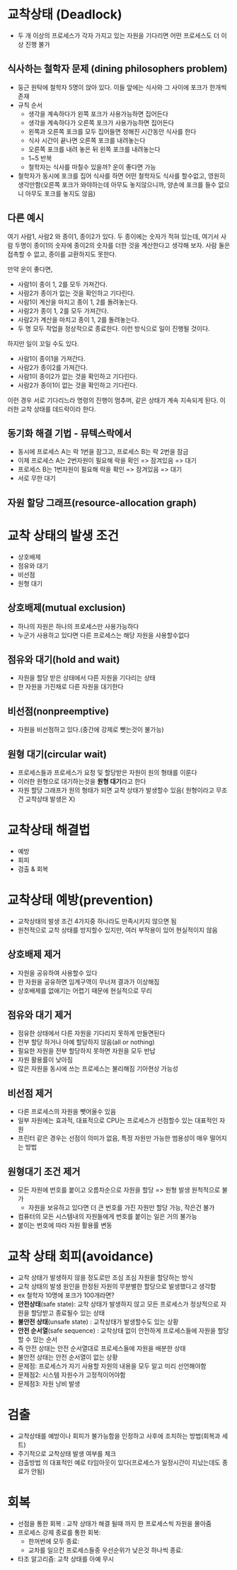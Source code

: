 # 교착상태 (Deadlock)

- 두 개 이상의 프로세스가 각자 가지고 있는 자원을 기다리면 어떤 프로세스도 더 이상 진행 불가

## 식사하는 철학자 문제 (dining philosophers problem)

- 둥근 원탁에 철학자 5명이 앉아 있다. 이들 앞에는 식사와 그 사이에 포크가 한개씩 존재
- 규칙 순서
  - 생각을 계속하다가 왼쪽 포크가 사용가능하면 집어든다
  - 생각을 계속하다가 오른쪽 포크가 사용가능하면 집어든다
  - 왼쪽과 오른쪽 포크를 모두 집어들면 정해진 시간동안 식사를 한다
  - 식사 시간이 끝나면 오른쪽 포크를 내려놓는다
  - 오른쪽 포크를 내려 놓은 뒤 왼쪽 포크를 내려놓는다
  - 1~5 반복
  - 철학자는 식사를 마칠수 있을까? 운이 좋다면 가능
- 철학자가 동시에 포크를 집어 식사를 하면 어떤 철학자도 식사를 할수없고, 영원히 생각만함(오른쪽 포크가 와야하는데 아무도 놓지않으니까, 양손에 포크를 들수 없으니 아무도 포크를 놓지도 않음)

## 다른 예시

여기 사람1, 사람2 와 종이1, 종이2가 있다. 두 종이에는 숫자가 적혀 있는데, 여기서 사람 두명이 종이1의 숫자에 종이2의 숫자를 더한 것을 계산한다고 생각해 보자. 사람 둘은 접촉할 수 없고, 종이를 교환하지도 못한다.

만약 운이 좋다면,

- 사람1이 종이 1, 2를 모두 가져간다.
- 사람2가 종이가 없는 것을 확인하고 기다린다.
- 사람1이 계산을 마치고 종이 1, 2를 돌려놓는다.
- 사람2가 종이 1, 2를 모두 가져간다.
- 사람2가 계산을 마치고 종이 1, 2를 돌려놓는다.
- 두 명 모두 작업을 정상적으로 종료한다.
  이런 방식으로 일이 진행될 것이다.

하지만 일이 꼬일 수도 있다.

- 사람1이 종이1을 가져간다.
- 사람2가 종이2를 가져간다.
- 사람1이 종이2가 없는 것을 확인하고 기다린다.
- 사람2가 종이1이 없는 것을 확인하고 기다린다.

이런 경우 서로 기다리느라 명령의 진행이 멈추머, 같은 상태가 계속 지속되게 된다. 이러한 교착 상태를 데드락이라 한다.

## 동기화 해결 기법 - 뮤텍스락에서

- 동시에 프로세스 A는 락 1번을 잠그고, 프로세스 B는 락 2번을 잠금
- 이제 프로세스 A는 2번자원이 필요해 락을 확인 => 잠겨있음 => 대기
- 프로세스 B는 1번자원이 필요해 락을 확인 => 잠겨있음 => 대기
- 서로 무한 대기

## 자원 할당 그래프(resource-allocation graph)

# 교착 상태의 발생 조건

- 상호배제
- 점유와 대기
- 비선점
- 원형 대기

## 상호배제(mutual exclusion)

- 하나의 자원은 하나의 프로세스만 사용가능하다
- 누군가 사용하고 있다면 다른 프로세스는 해당 자원을 사용할수없다

## 점유와 대기(hold and wait)

- 자원을 할당 받은 상태에서 다른 자원을 기다리는 상태
- 한 자원을 가진채로 다른 자원을 대기한다

## 비선점(nonpreemptive)

- 자원을 비선점하고 있다.(중간에 강제로 뺏는것이 불가능)

## 원형 대기(circular wait)

- 프로세스들과 프로세스가 요청 및 할당받은 자원이 원의 형태를 이룬다
- 이러한 원형으로 대기하는것을 **원형 대기**라고 한다
- 자원 할당 그래프가 원의 형태가 되면 교착 상태가 발생할수 있음( 원형이라고 무조건 교착상태 발생은 X)

# 교착상태 해결법

- 예방
- 회피
- 검출 & 회복

# 교착상태 예방(prevention)

- 교착상태의 발생 조건 4가지중 하나라도 만족시키지 않으면 됨
- 원천적으로 교착 상태를 방지할수 있지만, 여러 부작용이 있어 현실적이지 않음

## 상호배제 제거

- 자원을 공유하여 사용할수 있다
- 한 자원을 공유하면 임계구역이 무너져 결과가 이상해짐
- 상호배제를 없애기는 어렵기 때문에 현실적으로 무리

## 점유와 대기 제거

- 점유한 상태에서 다른 자원을 기다리지 못하게 만들면된다
- 전부 할당 하거나 아예 할당하지 않음(all or nothing)
- 필요한 자원을 전부 할당하지 못하면 자원을 모두 반납
- 자원 활용률이 낮아짐
- 많은 자원을 동시에 쓰는 프로세스는 불리해짐 기아현상 가능성

## 비선점 제거

- 다른 프로세스의 자원을 뺏어올수 있음
- 일부 자원에는 효과적, 대표적으로 CPU는 프로세스가 선점할수 있는 대표적인 자원
- 프린터 같은 경우는 선점이 의미가 없음, 특정 자원만 가능한 범용성이 매우 떨어지는 방법

## 원형대기 조건 제거

- 모든 자원에 번호를 붙이고 오름차순으로 자원을 할당 => 원형 발생 원척적으로 불가
  - 자원을 보유하고 있다면 더 큰 번호를 가진 자원만 할당 가능, 작은건 불가
- 컴퓨터의 모든 시스템내의 자원들에게 번호를 붙이는 일은 거의 불가능
- 붙이는 번호에 따라 자원 활용률 변동

# 교착 상태 회피(avoidance)

- 교착 상태가 발생하지 않을 정도로만 조심 조심 자원을 할당하는 방식
- 교착 상태의 발생 원인을 한정된 자원의 무분별한 할당으로 발생했다고 생각함
- ex 철학자 10명에 포크가 100개라면?
- **안전상태**(safe state): 교착 상태가 발생하지 않고 모든 프로세스가 정상적으로 자원을 할당받고 종료될수 있는 상태
- **불안전 상태**(unsafe state) : 교착상태가 발생할수도 있는 상황
- **안전 순서열**(safe sequence) : 교착상태 없이 안전하게 프로세스들에 자원을 할당할 수 있는 순서
- 즉 안전 상태는 안전 순서열대로 프로세스들에 자원을 배분한 상태
- 불안전 상태는 안전 순서열이 없는 상황
- 문제점: 프로세스가 자기 사용할 자원의 내용을 모두 알고 미리 선언해야함
- 문제점2: 시스템 자원수가 고정적이어야함
- 문제점3: 자원 낭비 발생

# 검출

- 교착상태를 예방이나 회피가 불가능함을 인정하고 사후에 조치하는 방법(회복과 세트)
- 주기적으로 교착상태 발생 여부를 체크
- 검출방법 의 대표적인 예로 타임아웃이 있다(프로세스가 일정시간이 지났는데도 종료가 안됨)

# 회복

- 선점을 통한 회복 : 교착 상태가 해결 될때 까지 한 프로세스씩 자원을 몰아줌
- 프로세스 강제 종료를 통한 회복:
  - 한꺼번에 모두 종료:
  - 교차를 일으킨 프로세스들중 우선순위가 낮은것 하나씩 종료:
- 타조 알고리즘: 교착 상태를 아예 무시
